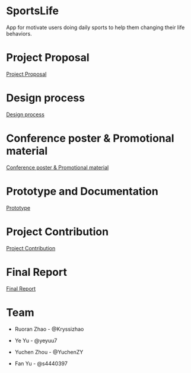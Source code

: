 # SportsLife
App for motivate users doing daily sports to help them changing their life behaviors.

# Project Proposal
[Project Proposal](https://github.com/deco3500-2018/Hello-Bag/wiki/Project-Proposal)

# Design process
[Design process](https://github.com/deco3500-2018/Hello-Bag/wiki/Design-Process)

# Conference poster & Promotional material
[Conference poster & Promotional material](https://github.com/deco3500-2018/Hello-Bag/wiki/Conference-poster-&-Promotional-material)

# Prototype and Documentation 
[Prototype](https://github.com/deco3500-2018/Hello-Bag/wiki/Prototype)

# Project Contribution
[Project Contribution](https://github.com/deco3500-2018/Hello-Bag/wiki/Project-Contribution)

# Final Report
[Final Report](https://github.com/deco3500-2018/Hello-Bag/wiki)

# Team
* Ruoran Zhao - @Kryssizhao

* Ye Yu - @yeyuu7

* Yuchen Zhou - @YuchenZY

* Fan Yu - @s4440397
